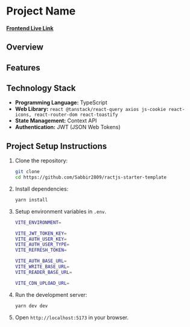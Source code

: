 # Project Name

#### [Frontend Live Link]()

## Overview

## Features

## Technology Stack

- **Programming Language:** TypeScript
- **Web Library:** `react @tanstack/react-query axios js-cookie react-icons, react-router-dom react-toastify`
- **State Management:** Context API
- **Authentication:** JWT (JSON Web Tokens)

## Project Setup Instructions

1. Clone the repository:

   ```bash
   git clone
   cd https://github.com/Sabbir2809/ractjs-starter-template
   ```

2. Install dependencies:
   ```bash
   yarn install
   ```
3. Setup environment variables in `.env`.

   ```bash
   VITE_ENVIRONMENT=

   VITE_JWT_TOKEN_KEY=
   VITE_AUTH_USER_KEY=
   VITE_AUTH_USER_TYPE=
   VITE_REFRESH_TOKEN=

   VITE_AUTH_BASE_URL=
   VITE_WRITE_BASE_URL=
   VITE_READER_BASE_URL=

   VITE_CDN_UPLOAD_URL=
   ```

4. Run the development server:
   ```bash
   yarn dev dev
   ```
5. Open `http://localhost:5173` in your browser.
